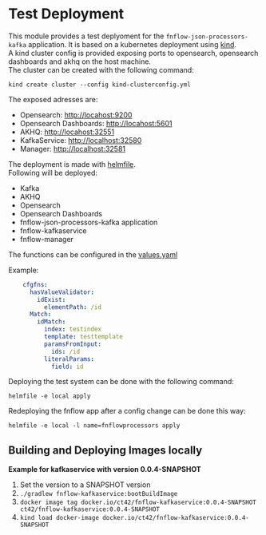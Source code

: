 # Test Deployment
This module provides a test deplyoment for the `fnflow-json-processors-kafka` application.
It is based on a kubernetes deployment using [kind](https://kind.sigs.k8s.io/).  
A kind cluster config is provided exposing ports to opensearch, opensearch dashboards and akhq on the host machine.  
The cluster can be created with the following command:
```shell
kind create cluster --config kind-clusterconfig.yml
```
The exposed adresses are:
- Opensearch: [http://locahost:9200](http://locahost:9200)
- Opensearch Dashboards: [http://locahost:5601](http://locahost:5601)
- AKHQ: [http://locahost:32551](http://locahost:32551)
- KafkaService: [http://localhost:32580](http://localhost:32580)
- Manager: [http://localhost:32581](http://localhost:32581)

The deployment is made with [helmfile](https://github.com/helmfile/helmfile).  
Following will be deployed:
- Kafka
- AKHQ
- Opensearch
- Opensearch Dashboards
- fnflow-json-processors-kafka application
- fnflow-kafkaservice
- fnflow-manager

The functions can be configured in the [values.yaml](local/values.yaml)

Example:
```yaml
    cfgfns:
      hasValueValidator:
        idExist:
          elementPath: /id
      Match:
        idMatch:
          index: testindex
          template: testtemplate
          paramsFromInput:
            ids: /id
          literalParams:
            field: id
```
Deploying the test system can be done with the following command:
```shell
helmfile -e local apply
```
Redeploying the fnflow app after a config change can be done this way:
```shell
helmfile -e local -l name=fnflowprocessors apply
```

## Building and Deploying Images locally
**Example for kafkaservice with version 0.0.4-SNAPSHOT**
1. Set the version to a SNAPSHOT version
2. `./gradlew fnflow-kafkaservice:bootBuildImage`
3. `docker image tag docker.io/ct42/fnflow-kafkaservice:0.0.4-SNAPSHOT ct42/fnflow-kafkaservice:0.0.4-SNAPSHOT`
4. `kind load docker-image docker.io/ct42/fnflow-kafkaservice:0.0.4-SNAPSHOT`